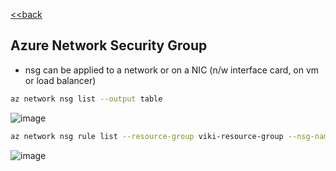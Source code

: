 [<<back](index.md)
## Azure Network Security Group

* nsg can be applied to a network or on a NIC (n/w interface card, on vm or load balancer)

```bash
az network nsg list --output table
```
![image](https://user-images.githubusercontent.com/13016162/71404971-06ba3480-265a-11ea-88b6-f183025dc0e0.png)

```bash
az network nsg rule list --resource-group viki-resource-group --nsg-name viki-sbnt-frontend-nsg --output table
```
![image](https://user-images.githubusercontent.com/13016162/71405376-403f6f80-265b-11ea-8beb-48ed653eaf91.png)
